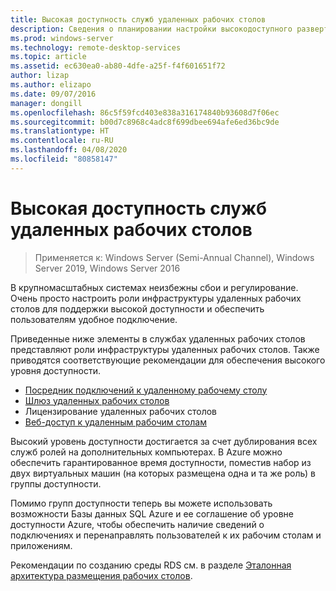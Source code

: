 ```yaml
---
title: Высокая доступность служб удаленных рабочих столов
description: Сведения о планировании настройки высокодоступного развертывания RDS.
ms.prod: windows-server
ms.technology: remote-desktop-services
ms.topic: article
ms.assetid: ec630ea0-ab80-4dfe-a25f-f4f601651f72
author: lizap
ms.author: elizapo
ms.date: 09/07/2016
manager: dongill
ms.openlocfilehash: 86c5f59fcd403e838a316174840b93608d7f06ec
ms.sourcegitcommit: b00d7c8968c4adc8f699dbee694afe6ed36bc9de
ms.translationtype: HT
ms.contentlocale: ru-RU
ms.lasthandoff: 04/08/2020
ms.locfileid: "80858147"
---
```

# <a name="remote-desktop-services---high-availability"></a>Высокая доступность служб удаленных рабочих столов

>Применяется к: Windows Server (Semi-Annual Channel), Windows Server 2019, Windows Server 2016

В крупномасштабных системах неизбежны сбои и регулирование. Очень просто настроить роли инфраструктуры удаленных рабочих столов для поддержки высокой доступности и обеспечить пользователям удобное подключение.

Приведенные ниже элементы в службах удаленных рабочих столов представляют роли инфраструктуры удаленных рабочих столов. Также приводятся соответствующие рекомендации для обеспечения высокого уровня доступности.
- [Посредник подключений к удаленному рабочему столу](Deploy-a-Remote-Desktop-Connection-Broker-cluster.md)
- [Шлюз удаленных рабочих столов](Deploy-a-RD-Web-Access-and-Gateway-farm.md)
- Лицензирование удаленных рабочих столов
- [Веб-доступ к удаленным рабочим столам](Deploy-a-RD-Web-Access-and-Gateway-farm.md)

Высокий уровень доступности достигается за счет дублирования всех служб ролей на дополнительных компьютерах. В Azure можно обеспечить гарантированное время доступности, поместив набор из двух виртуальных машин (на которых размещена одна и та же роль) в группы доступности.

Помимо групп доступности теперь вы можете использовать возможности Базы данных SQL Azure и ее соглашение об уровне доступности Azure, чтобы обеспечить наличие сведений о подключениях и перенаправлять пользователей к их рабочим столам и приложениям.

Рекомендации по созданию среды RDS см. в разделе [Эталонная архитектура размещения рабочих столов](desktop-hosting-reference-architecture.md).